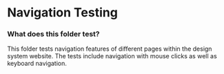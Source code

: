 # Navigation Testing

### What does this folder test?

This folder tests navigation features of different pages within the design system website. The tests include navigation with mouse
clicks as well as keyboard navigation.
